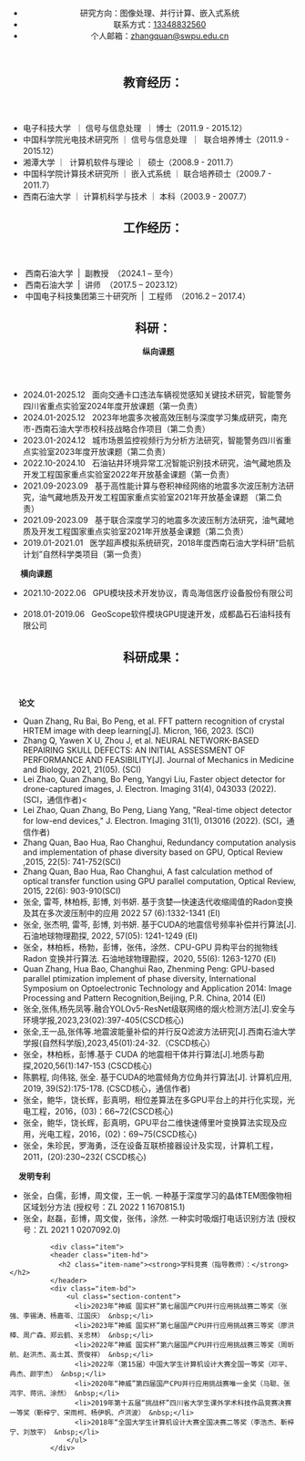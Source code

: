 <main class="content">
    <br>
    <header class="content-hd">
      <section class="info">
        <ul>
          <li>研究方向：图像处理、并行计算、嵌入式系统</li>
          <li>
            联系方式：<a href="tel:13348832560">13348832560</a>
          </li>
          <li>
            个人邮箱：<a href="mailto:zhangquan@swpu.edu.cn">zhangquan@swpu.edu.cn</a>
          </li>
        </ul>
      </section>
    </header>
    <div class="content-bd">
      <div class="content-left">
        <section class="practice">
          <div class="section-bd">
            <!--经历:教育-->
            <div class="item">
              <header class="item-hd">
                <h2 class="item-name">教育经历：</h2>
              </header>
              <div class="item-bd">
                <ul class="section-content">
                  <li>电子科技大学&nbsp&nbsp;｜&nbsp;信号与信息处理 &nbsp;｜&nbsp;博士（2011.9 - 2015.12）</li>
                  <li>中国科学院光电技术研究所&nbsp;｜ 信号与信息处理 &nbsp;｜&nbsp; 联合培养博士（2011.9 - 2015.12）</li>
                  <li>湘潭大学&nbsp;｜ &nbsp;计算机软件与理论&nbsp;｜&nbsp; 硕士（2008.9 - 2011.7）</li>
                  <li>中国科学院计算技术研究所&nbsp;｜ 嵌入式系统&nbsp;｜&nbsp;联合培养硕士（2009.7 - 2011.7）</li>
                  <li>西南石油大学&nbsp;｜&nbsp;计算机科学与技术&nbsp;｜&nbsp;本科（2003.9 - 2007.7）</li>
                </ul>
              </div>
            </div>
            <!--经历:工作-->
            <div class="item">
              <header class="item-hd">
                <h2 class="item-name">工作经历：</h2>
              </header>
              <div class="item-bd">
                <ul class="section-content">
                  <li>&nbsp;西南石油大学&nbsp;&nbsp;| &nbsp;副教授 &nbsp;（2024.1 – 至今）</li>
                  <li>&nbsp;西南石油大学&nbsp;&nbsp;| &nbsp;讲师 &nbsp;（2017.5 – 2023.12）</li>
                  <li>&nbsp;中国电子科技集团第三十研究所&nbsp;&nbsp;| &nbsp;工程师 &nbsp;（2016.2 – 2017.4）</li>
                </ul>
              </div>
            </div>
            <div class="item">
              <header class="item-hd">
                <h2 class="item-name">科研：</h2>
                <a class="btn item-more">&nbsp;&nbsp;&nbsp;&nbsp;<strong> 纵向课题</strong> </a>
              </header>
              <div class="item-bd">
                  <ul class="section-content">
                  <li>2024.01-2025.12&nbsp;&nbsp;&nbsp;面向交通卡口违法车辆视觉感知关键技术研究，智能警务四川省重点实验室2024年度开放课题（第一负责） &nbsp;</li>
                    <li>2024.01-2025.12&nbsp;&nbsp;&nbsp;2023年地震多次被高效压制与深度学习集成研究，南充市-西南石油大学市校科技战略合作项目（第二负责） &nbsp;</li>
                    <li>2023.01-2024.12&nbsp;&nbsp;&nbsp;城市场景监控视频行为分析方法研究，智能警务四川省重点实验室2023年度开放课题（第二负责） &nbsp;</li>
                    <li>2022.10-2024.10&nbsp;&nbsp;&nbsp;石油钻井环境异常工况智能识别技术研究，油气藏地质及开发工程国家重点实验室2022年开放基金课题（第一负责） &nbsp;</li>
                    <li>2021.09-2023.09&nbsp;&nbsp;&nbsp;基于高性能计算与卷积神经网络的地震多次波压制方法研究，油气藏地质及开发工程国家重点实验室2021年开放基金课题 （第二负责）&nbsp;</li>
                    <li>2021.09-2023.09&nbsp;&nbsp;&nbsp;基于联合深度学习的地震多次波压制方法研究，油气藏地质及开发工程国家重点实验室2021年开放基金课题（第二负责）&nbsp;</li>
                    <li>2019.01-2021.01&nbsp;&nbsp;&nbsp;医学超声模拟系统研究，2018年度西南石油大学科研“启航计划”自然科学类项目（第一负责） &nbsp;</li>
                  </ul>
              </div>
                <a class="btn item-more">&nbsp;&nbsp;&nbsp;&nbsp;<strong> 横向课题 </strong> </a>
              <div class="item-bd">
                  <ul class="section-content">
                    <li>2021.10-2022.06&nbsp;&nbsp;&nbsp;GPU模块技术开发协议，青岛海信医疗设备股份有限公司 &nbsp;</li>
                    <li>2018.01-2019.06&nbsp;&nbsp;&nbsp;GeoScope软件模块GPU提速开发，成都晶石石油科技有限公司 &nbsp;</li>
                  </ul>
              </div>
            <div class="item">
              <header class="item-hd">
                <h2 class="item-name">科研成果：</h2>
              </header>
                <a class="btn item-more">&nbsp;&nbsp;&nbsp;&nbsp;<strong>论文</strong></a>
              <div class="item-bd">
                  <ul class="section-content">
                    <li>Quan Zhang, Ru Bai, Bo Peng, et al. FFT pattern recognition of crystal HRTEM image with deep learning[J]. Micron, 166, 2023. (SCI)&nbsp;</li>
                    <li>Zhang Q, Yawen X U, Zhou J, et al. NEURAL NETWORK-BASED REPAIRING SKULL DEFECTS: AN INITIAL ASSESSMENT OF PERFORMANCE AND FEASIBILITY[J]. Journal of Mechanics in Medicine and Biology, 2021, 21(05). (SCI)&nbsp;</li>
                    <li>Lei Zhao, Quan Zhang, Bo Peng, Yangyi Liu, Faster object detector for drone-captured images, J. Electron. Imaging 31(4), 043033 (2022). (SCI，通信作者)<&nbsp;</li>
                    <li> Lei Zhao, Quan Zhang, Bo Peng, Liang Yang, "Real-time object detector for low-end devices," J. Electron. Imaging 31(1), 013016 (2022). (SCI，通信作者)&nbsp;</li>
                    <li>Zhang Quan, Bao Hua, Rao Changhui, Redundancy computation analysis and implementation of phase diversity based on GPU, Optical Review ,2015, 22(5): 741-752(SCI)&nbsp;</li>
                    <li>Zhang Quan, Bao Hua, Rao Changhui, A fast calculation method of optical transfer function using GPU parallel computation, Optical Review, 2015, 22(6): 903-910(SCI)&nbsp;</li>
                    <li>张全, 雷芩, 林柏栎, 彭博, 刘书妍. 基于贪婪—快速迭代收缩阈值的Radon变换及其在多次波压制中的应用 2022 57 (6):1332-1341 (EI)&nbsp;</li>
                    <li>张全, 张杰明, 雷芩, 彭博, 刘书妍. 基于CUDA的地震信号频率补偿并行算法[J].石油地球物理勘探, 2022, 57(05): 1241-1249 (EI)&nbsp;</li>
                    <li>张全，林柏栎，杨勃，彭博，张伟，涂然．CPU-GPU 异构平台的抛物线 Radon 变换并行算法. 石油地球物理勘探，2020, 55(6): 1263-1270 (EI)&nbsp;</li>
                    <li>Quan Zhang, Hua Bao, Changhui Rao, Zhenming Peng: GPU-based parallel ptimization implement of phase diversity, International Symposium on Optoelectronic Technology and Application 2014: Image Processing and Pattern Recognition,Beijing, P.R. China, 2014 (EI)&nbsp;</li>
                    <li>张全,张伟,杨先凤等.融合YOLOv5-ResNet级联网络的烟火检测方法[J].安全与环境学报,2023,23(02):397-405(CSCD核心)&nbsp;</li>
                    <li>张全,王一品,张伟等.地震波能量补偿的并行反Q滤波方法研究[J].西南石油大学学报(自然科学版),2023,45(01):24-32.（CSCD核心）&nbsp;</li>
                    <li>张全，林柏栎，彭博.基于 CUDA 的地震相干体并行算法[J].地质与勘探,2020,56(1):147-153 (CSCD核心)&nbsp;</li>
                    <li>陈鹏程, 向伟铭, 张全. 基于CUDA的地震倾角方位角并行算法[J]. 计算机应用, 2019, 39(S2):175-178. (CSCD核心，通信作者)&nbsp;</li>
                    <li>张全，鲍华，饶长辉，彭真明，相位差算法在多GPU平台上的并行化实现，光电工程，2016，(03)：66~72(CSCD核心)&nbsp;</li>
                    <li>张全，鲍华，饶长辉，彭真明，GPU平台二维快速傅里叶变换算法实现及应用，光电工程，2016，(02)：69~75(CSCD核心)&nbsp;</li>
                    <li>张全，朱珍民，罗海勇，泛在设备互联桥接器设计及实现，计算机工程，2011，(20):230~232( CSCD核心)&nbsp;</li>
                  </ul>
              </div>
                <a class="btn item-more">&nbsp;&nbsp;&nbsp;&nbsp;<strong>发明专利</strong></a>
              <div class="item-bd">
                  <ul class="section-content">
                    <li>张全，白儒，彭博，周文俊，王一帆. 一种基于深度学习的晶体TEM图像物相区域划分方法 (授权号：ZL 2022 1 1670815.1) &nbsp;</li>
                    <li>张全，赵磊，彭博，周文俊，张伟，涂然. 一种实时吸烟打电话识别方法 (授权号：ZL 2021 1 0207092.0) &nbsp;</li>
                  </ul>
              </div>

              <div class="item">
              <header class="item-hd">
                <h2 class="item-name"><strong>学科竞赛（指导教师）：</strong></h2>
              </header>
              <div class="item-bd">
                  <ul class="section-content">
                    <li>2023年“神威 国实杯”第七届国产CPU并行应用挑战赛二等奖（张强、李锡涛、杨嘉苓、江国庆） &nbsp;</li>
                    <li>2023年“神威 国实杯”第七届国产CPU并行应用挑战赛三等奖（廖洪樟、周广森、郑云鹤、关忠林） &nbsp;</li>
                    <li>2022年“神威 国实杯”第六届国产CPU并行应用挑战赛三等奖（周昕航、赵洪杰、高士其、贾俊祥） &nbsp;</li>
                    <li>2022年（第15届）中国大学生计算机设计大赛全国一等奖（邓平、冉杰、颜宇杰） &nbsp;</li>
                    <li>2020年“神威”第四届国产CPU并行应用挑战赛唯一金奖（马聪、张鸿宇、蒋讯、涂然） &nbsp;</li>
                    <li>2019年第十五届“挑战杯”四川省大学生课外学术科技作品竞赛决赛一等奖（靳梓宁、宋雨柯、杨伊帆、卢洪波） &nbsp;</li>
                    <li>2018年“全国大学生计算机设计大赛全国决赛二等奖（李浩杰、靳梓宁、刘放平） &nbsp;</li>
                  </ul>
              </div>
